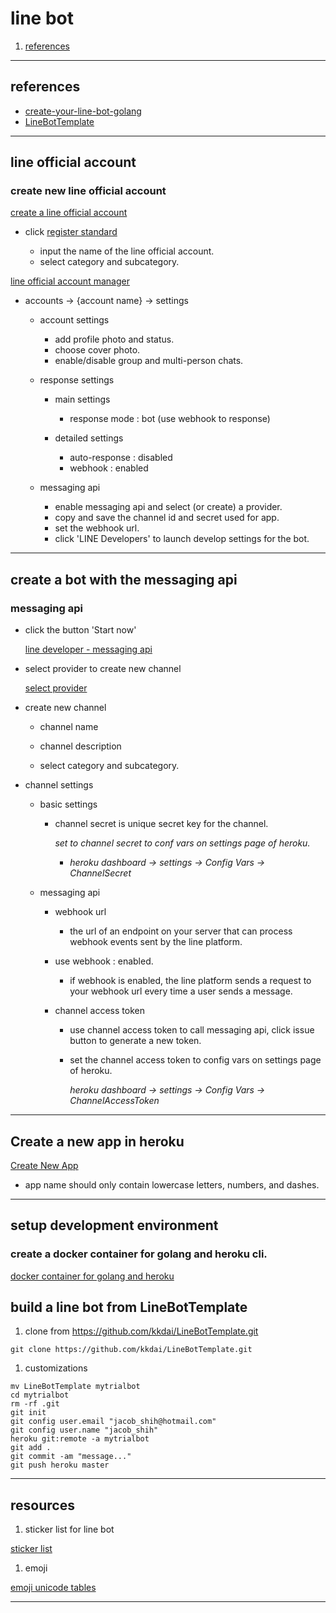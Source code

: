 
# line bot

1. [references](#references)

---

<a name="references" />

## references

* [create-your-line-bot-golang](http://www.evanlin.com/create-your-line-bot-golang/)
* [LineBotTemplate](https://github.com/kkdai/LineBotTemplate/blob/master/README.md)

---

## line official account

### create new line official account

[create a line official account](https://www.linebiz.com/id-en/service/line-account-connect/)

- click [register standard](https://entry.line.biz/form/unverified)

    - input the name of the line official account.
    - select category and subcategory.


[line official account manager](https://manager.line.biz)

- accounts -> {account name} -> settings

    - account settings

        - add profile photo and status.
        - choose cover photo.
        - enable/disable group and multi-person chats.

    - response settings

        - main settings

            - response mode : bot (use webhook to response)

        - detailed settings

            - auto-response : disabled
            - webhook : enabled

    - messaging api

        - enable messaging api and select (or create) a provider.
        - copy and save the channel id and secret used for app.
        - set the webhook url.
        - click 'LINE Developers' to launch develop settings for the bot.

---

## create a bot with the messaging api

### messaging api

- click the button 'Start now'

    [line developer - messaging api](https://developers.line.biz/en/services/messaging-api/)

- select provider to create new channel

    [select provider](https://developers.line.biz/console/register/messaging-api/provider/)

- create new channel

    - channel name

    - channel description

    - select category and subcategory.

- channel settings

    - basic settings

        - channel secret is unique secret key for the channel.

          *set to channel secret to conf vars on settings page of heroku.*

            - *heroku dashboard -> settings -> Config Vars -> ChannelSecret*


    - messaging api

        - webhook url

            - the url of an endpoint on your server that can process webhook events sent by the line platform.

        - use webhook : enabled.

            - if webhook is enabled, the line platform sends a request to your webhook url every time a user sends a message.

        - channel access token

            - use channel access token to call messaging api, click issue button to generate a new token.

            - set the channel access token to config vars on settings page of heroku.

              *heroku dashboard -> settings -> Config Vars -> ChannelAccessToken*

---

## Create a new app in heroku

[Create New App](https://dashboard.heroku.com/new-app?template=)

- app name should only contain lowercase letters, numbers, and dashes.

---

## setup development environment

### create a docker container for golang and heroku cli.

[docker container for golang and heroku](https://github.com/alpha-jacobshih/notes/blob/master/heroku/heroku_notes.md#setup_environment)

## build a line bot from LineBotTemplate

1. clone from https://github.com/kkdai/LineBotTemplate.git

```
git clone https://github.com/kkdai/LineBotTemplate.git
```

1. customizations

```
mv LineBotTemplate mytrialbot
cd mytrialbot
rm -rf .git
git init
git config user.email "jacob_shih@hotmail.com"
git config user.name "jacob_shih"
heroku git:remote -a mytrialbot
git add .
git commit -am "message..."
git push heroku master
```

---

## resources

1. sticker list for line bot

[sticker list](https://devdocs.line.me/files/sticker_list.pdf)

1. emoji

[emoji unicode tables](https://apps.timwhitlock.info/emoji/tables/unicode)

---


